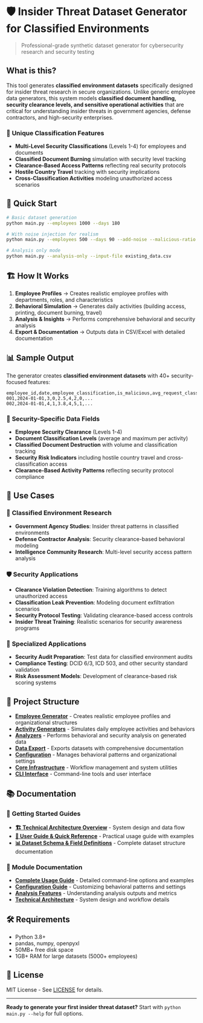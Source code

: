 # 🛡️ Insider Threat Dataset Generator for Classified Environments

> Professional-grade synthetic dataset generator for cybersecurity research and security testing

## What is this?

This tool generates **classified environment datasets** specifically designed for insider threat research in secure organizations. Unlike generic employee data generators, this system models **classified document handling, security clearance levels, and sensitive operational activities** that are critical for understanding insider threats in government agencies, defense contractors, and high-security enterprises.

### 🔐 **Unique Classification Features**
- **Multi-Level Security Classifications** (Levels 1-4) for employees and documents
- **Classified Document Burning** simulation with security level tracking
- **Clearance-Based Access Patterns** reflecting real security protocols
- **Hostile Country Travel** tracking with security implications
- **Cross-Classification Activities** modeling unauthorized access scenarios

## 🚀 Quick Start

```bash
# Basic dataset generation
python main.py --employees 1000 --days 180

# With noise injection for realism
python main.py --employees 500 --days 90 --add-noise --malicious-ratio 0.08

# Analysis only mode
python main.py --analysis-only --input-file existing_data.csv
```

## 🏗️ How It Works

1. **Employee Profiles** → Creates realistic employee profiles with departments, roles, and characteristics
2. **Behavioral Simulation** → Generates daily activities (building access, printing, document burning, travel)
3. **Analysis & Insights** → Performs comprehensive behavioral and security analysis
4. **Export & Documentation** → Outputs data in CSV/Excel with detailed documentation

## 📊 Sample Output

The generator creates **classified environment datasets** with 40+ security-focused features:

```csv
employee_id,date,employee_classification,is_malicious,avg_request_classification,max_request_classification,num_burn_requests,hostile_country_trip,...
001,2024-01-01,3,0,2.5,4,2,0,...
002,2024-01-01,4,1,3.8,4,5,1,...
```

### 🔐 **Security-Specific Data Fields**
- **Employee Security Clearance** (Levels 1-4)
- **Document Classification Levels** (average and maximum per activity)
- **Classified Document Destruction** with volume and classification tracking
- **Security Risk Indicators** including hostile country travel and cross-classification access
- **Clearance-Based Activity Patterns** reflecting security protocol compliance

## 🎯 Use Cases

### 🔬 **Classified Environment Research**
- **Government Agency Studies**: Insider threat patterns in classified environments
- **Defense Contractor Analysis**: Security clearance-based behavioral modeling
- **Intelligence Community Research**: Multi-level security access pattern analysis

### 🛡️ **Security Applications**
- **Clearance Violation Detection**: Training algorithms to detect unauthorized access
- **Classification Leak Prevention**: Modeling document exfiltration scenarios
- **Security Protocol Testing**: Validating clearance-based access controls
- **Insider Threat Training**: Realistic scenarios for security awareness programs

### 💼 **Specialized Applications**
- **Security Audit Preparation**: Test data for classified environment audits
- **Compliance Testing**: DCID 6/3, ICD 503, and other security standard validation
- **Risk Assessment Models**: Development of clearance-based risk scoring systems

## 📁 Project Structure

- **[Employee Generator](employee_generator/)** - Creates realistic employee profiles and organizational structures
- **[Activity Generators](activity_generators/)** - Simulates daily employee activities and behaviors
- **[Analyzers](analyzers/)** - Performs behavioral and security analysis on generated data
- **[Data Export](data_exporter/)** - Exports datasets with comprehensive documentation
- **[Configuration](config/)** - Manages behavioral patterns and organizational settings
- **[Core Infrastructure](core/)** - Workflow management and system utilities
- **[CLI Interface](cli/)** - Command-line tools and user interface

## 📚 Documentation

### 📖 **Getting Started Guides**
- **[🏗️ Technical Architecture Overview](TECHNICAL_OVERVIEW.md)** - System design and data flow
- **[📖 User Guide & Quick Reference](USER_GUIDE.md)** - Practical usage guide with examples
- **[📊 Dataset Schema & Field Definitions](DATA_SCHEMA.md)** - Complete dataset structure documentation

### 🔧 **Module Documentation**
- **[Complete Usage Guide](cli/README.md)** - Detailed command-line options and examples
- **[Configuration Guide](config/README.md)** - Customizing behavioral patterns and settings
- **[Analysis Features](analyzers/README.md)** - Understanding analysis outputs and metrics
- **[Technical Architecture](core/README.md)** - System design and workflow details

## 🛠️ Requirements

- Python 3.8+
- pandas, numpy, openpyxl
- 50MB+ free disk space
- 1GB+ RAM for large datasets (5000+ employees)

## 📄 License

MIT License - See [LICENSE](LICENSE) for details.

---

**Ready to generate your first insider threat dataset?** Start with `python main.py --help` for full options.
